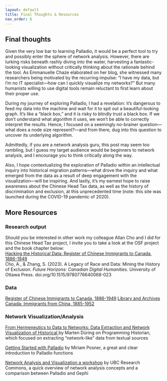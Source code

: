 ```yaml
---
layout: default
title: Final Thoughts & Resources
nav_order: 6
---
```


## Final thoughts 
 
Given the very low bar to learning Palladio, it would be a perfect tool to try and possibly enter the sphere of network analysis. However, there are lurking risks beneath rashly diving into the water, harvesting a fantastic-looking visualization without critically thinking about the rationale behind the tool. As Emmanuelle Chaze elaborated on her blog, she witnessed many researchers being motivated by the recurring impulse: “I have my data, but I’m no IT specialist—how can I quickly visualize my networks?” But many humanists willing to use digital tools remain reluctant to first learn about their proper use.

During my journey of exploring Palladio, I had a revelation: it’s dangerous to feed my data into the machine and wait for it to spit out a beautiful-looking graph. It’s like a “black box,” and it is risky to blindly trust a black box. If we don’t understand what algorithm it uses, we won’t be able to correctly interpret the results. Hence, I focused on a seemingly no-brainer question—what does a node size represent?—and from there, dug into this question to uncover its underlying algorithm.

Admittedly, if you are a network analysis guru, this post may seem too rambling, but I guess my target audience would be beginners to network analysis, and I encourage you to think critically along the way.

Also, I hope contextualizing the exploration of Palladio within an intellectual inquiry into historical migration patterns—what drove the inquiry and what emerged from the data as a result of deep engagement with the visualization—will be inspiring. And lastly, it’s my earnest hope to raise awareness about the Chinese Head Tax data, as well as the history of discrimination and exclusion, at this unprecedented time (note: this site was launched during the COVID-19 pandemic of 2020).

## More Resources
### Research output 

Should you be interested in other work my colleague Allan Cho and I did for this Chinese Head Tax project, I invite you to take a look at the OSF project and the book chapter below: 
<br>[Hacking the Historical Data: Register of Chinese Immigrants to Canada, 1886-1949](https://osf.io/9zr6f/)
<br>Cho, A., & Zhang, S. (2023). A Legacy of Race and Data: Mining the History of Exclusion. *Future Horizons: Canadian Digital Humanities*. University of Ottawa Press. doi.org/10.1515/9780776640068-023   

### Data
[Register of Chinese Immigrants to Canada, 1886-1949](https://open.library.ubc.ca/cIRcle/collections/facultyresearchandpublications/52383/items/1.0075988)
[Library and Archives Canada: Immigrants from China, 1885-1952](https://library-archives.canada.ca/eng/collection/research-help/genealogy-family-history/immigration/pages/immigrants-from-china-1885-1952.aspx)

### Network Visualization/Analysis

[From Hermeneutics to Data to Networks: Data Extraction and Network Visualization of Historical ](https://programminghistorian.org/en/lessons/creating-network-diagrams-from-historical-sources)
by Marten Düring on Programming Historian, which focused on extracting “network-like” data from textual sources 
 
[Getting Started with Palladio](http://miriamposner.com/blog/getting-started-with-palladio/) by Miriam Posner, a great and clear introduction to Palladio functions 
 
[Network Analysis and Visualization a workshop](https://ubc-library-rc.github.io/gephi-palladio/) by UBC Research Commons, a quick overview of network analysis concepts and a comparison between Palladio and Gephi
